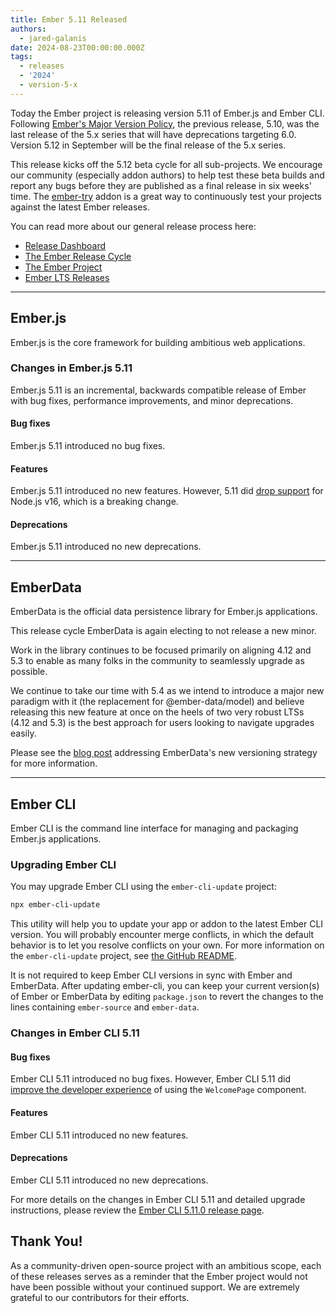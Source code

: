 ```yaml
---
title: Ember 5.11 Released
authors:
  - jared-galanis
date: 2024-08-23T00:00:00.000Z
tags:
  - releases
  - '2024'
  - version-5-x
---
```


Today the Ember project is releasing version 5.11 of Ember.js and Ember CLI. Following [Ember's Major Version Policy](https://rfcs.emberjs.com/id/0830-evolving-embers-major-version-process), the previous release, 5.10, was the last release of the 5.x series that will have deprecations targeting 6.0. Version 5.12 in September will be the final release of the 5.x series.

This release kicks off the 5.12 beta cycle for all sub-projects. We encourage our community (especially addon authors) to help test these beta builds and report any bugs before they are published as a final release in six weeks' time. The [ember-try](https://github.com/ember-cli/ember-try) addon is a great way to continuously test your projects against the latest Ember releases.

You can read more about our general release process here:

- [Release Dashboard](http://emberjs.com/releases/)
- [The Ember Release Cycle](https://blog.emberjs.com/new-ember-release-process/)
- [The Ember Project](https://blog.emberjs.com/ember-project-at-2-0/)
- [Ember LTS Releases](https://blog.emberjs.com/announcing-embers-first-lts/)

---

## Ember.js

Ember.js is the core framework for building ambitious web applications.

### Changes in Ember.js 5.11

Ember.js 5.11 is an incremental, backwards compatible release of Ember with bug fixes, performance improvements, and minor deprecations.

#### Bug fixes

Ember.js 5.11 introduced no bug fixes.

#### Features

Ember.js 5.11 introduced no new features. However, 5.11 did [drop support](https://github.com/emberjs/ember.js/pull/20716) for Node.js v16, which is a breaking change.

#### Deprecations

Ember.js 5.11 introduced no new deprecations.

---

## EmberData

EmberData is the official data persistence library for Ember.js applications.

This release cycle EmberData is again electing to not release a new minor.

Work in the library continues to be focused primarily on aligning 4.12 and 5.3 to enable as many folks in the community to seamlessly upgrade as possible.

<!-- alex ignore easy -->

We continue to take our time with 5.4 as we intend to introduce a major new paradigm with it (the replacement for @ember-data/model) and believe releasing this new feature at once on the heels of two very robust LTSs (4.12 and 5.3) is the best approach for users looking to navigate upgrades easily.

Please see the [blog post](https://blog.emberjs.com/updates-to-ember-data-versioning-strategy) addressing EmberData's new versioning strategy for more information.

---

## Ember CLI

Ember CLI is the command line interface for managing and packaging Ember.js applications.

### Upgrading Ember CLI

You may upgrade Ember CLI using the `ember-cli-update` project:

```bash
npx ember-cli-update
```

This utility will help you to update your app or addon to the latest Ember CLI version. You will probably encounter merge conflicts, in which the default behavior is to let you resolve conflicts on your own. For more information on the `ember-cli-update` project, see [the GitHub README](https://github.com/ember-cli/ember-cli-update).

It is not required to keep Ember CLI versions in sync with Ember and EmberData. After updating ember-cli, you can keep your current version(s) of Ember or EmberData by editing `package.json` to revert the changes to the lines containing `ember-source` and `ember-data`.

### Changes in Ember CLI 5.11

#### Bug fixes

Ember CLI 5.11 introduced no bug fixes. However, Ember CLI 5.11 did [improve the developer experience](https://github.com/ember-cli/ember-cli/pull/10474) of using the `WelcomePage` component.

#### Features

Ember CLI 5.11 introduced no new features.

#### Deprecations

Ember CLI 5.11 introduced no new deprecations.

For more details on the changes in Ember CLI 5.11 and detailed upgrade
instructions, please review the [Ember CLI 5.11.0 release page](https://github.com/ember-cli/ember-cli/releases/tag/v5.11.0).

## Thank You!

As a community-driven open-source project with an ambitious scope, each of these releases serves as a reminder that the Ember project would not have been possible without your continued support. We are extremely grateful to our contributors for their efforts.
